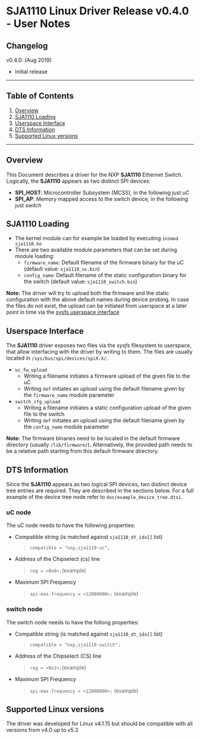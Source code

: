 # SJA1110 Linux Driver Release v0.4.0 - User Notes

## Changelog
v0.4.0: (Aug 2019)
- Initial release

---

## Table of Contents
1. [Overview](#Overview)
2. [SJA1110 Loading](#SJA1110-loading)
3. [Userspace Interface](#Userspace-Interface)
4. [DTS Information](#DTS-Information)
5. [Supported Linux versions](#Supported-Linux-versions)

---

## Overview
This Document describes a driver for the NXP **SJA1110** Ethernet Switch. Logically, the **SJA1110** appears as two distinct SPI devices:
- **SPI_HOST**: Microcontroller Subsystem (MCSS), in the following just *uC*
- **SPI_AP**: Memory mapped access to the switch device, in the following just *switch*

## SJA1110 Loading
- The kernel module can for example be loaded by executing `insmod sja1110.ko`
- There are two available module parameters that can be set during module loading:
	- `firmware_name`: Default filename of the firmware binary for the uC (default value: `sja1110_uc.bin`)
	- `config_name`: Default filename of the static configuration binary for the switch (default value: `sja1110_switch.bin`)

**Note:** The driver will try to upload both the firmware and the static configuration with the above default names during device probing. In case the files do not exist, the upload can be initiated from userspace at a later point in time via the [sysfs userspace interface](#Userspace-Interface)

## Userspace Interface
The **SJA1110** driver exposes two files via the *sysfs* filesystem to userspace, that allow interfacing with the driver by writing to them. The files are usually located in `/sys/bus/spi/devices/spiX.X/`.
- `uc_fw_upload`
	- Writing a filename initiates a firmware upload of the given file to the uC
	- Writing `def` initiates an upload using the default filename given by the `firmware_name` module parameter
- `switch_cfg_upload`
	- Writing a filename initiates a static configuration upload of the given file to the switch
	- Writing `def` initiates an upload using the default filename given by the `config_name` module parameter

**Note:** The firmware binaries need to be located in the default firmware directory (usually `/lib/firmware/`).
Alternatively, the provided path needs to be a relative path starting from this default firmware directory.

## DTS Information
Since the **SJA1110** appears as two logical SPI devices, two distinct device tree entries are required. They are described in the sections below. For a full example of the device tree node refer to `doc/example_device_tree.dtsi`.

### uC node
The uC node needs to have the following properties:
- Compatible string (is matched against `sja1110_dt_ids[]` list)
	> `compatible = "nxp,sja1110-uc";`
- Address of the Chipselect (cs) line
	> `reg = <0x0>;`(example)
- Maximum SPI Frequency
	> `spi-max-frequency = <12000000>;` (example)

### switch node
The switch node needs to have the follong properties:
- Compatible string (is matched against `sja1110_dt_ids[]` list)
	> `compatible = "nxp,sja1110-switch";`
- Address of the Chipselect (CS) line
	> `reg = <0x1>;`(example)
- Maximum SPI Frequency
	> `spi-max-frequency = <12000000>;` (example)


## Supported Linux versions
The driver was developed for Linux v4.1.15 but should be compatible with all versions from v4.0 up to v5.3